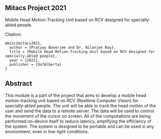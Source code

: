 ## Mitacs Project 2021
Mobile Head Motion-Tracking Unit based on RCV designed for specially-abled people.


Citation: 
```
@misc{mitacs2021,
  author = {Pratyay Banerjee and Dr. Nilanjan Ray},
  title = {Mobile Head Motion-Tracking Unit based on RCV designed for specially-abled people},
  year = {2021},
  publisher = {UofAlberta}
}
```

## Abstract

This module is a part of the project that aims to develop a mobile head motion-tracking unit based on RCV (Realtime Computer Vision) for specially-abled people. The unit will be able to track the head motion of the user and send the data to a remote server. The data will be used to control the movement of the cursor on screen. All of the computations are being performed on-device itself to reduce latency, amplifying the efficiency of the system. The system is designed to be portable and can be used in any environment, even in low-light conditions.
 